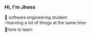 ### Hi, I'm Jhess 

🔭 software engineering student 	                                                                                                                                       
⚡learning a lot of things at the same time   																																																			                                               
🦕here to learn 


